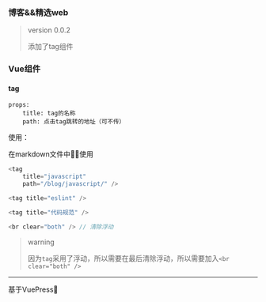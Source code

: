 ### 博客&&精选web

> version 0.0.2
>
> 添加了tag组件

### Vue组件

#### tag

```
props: 
    title: tag的名称
    path: 点击tag跳转的地址（可不传）
```


使用：

在markdown文件中使用
```javascript
<tag 
    title="javascript"
    path="/blog/javascript/" />

<tag title="eslint" />

<tag title="代码规范" />

<br clear="both" /> // 清除浮动
```

>warning
> 
> 因为`tag`采用了浮动，所以需要在最后清除浮动，所以需要加入`<br clear="both" />`



___

基于VuePress🙏

